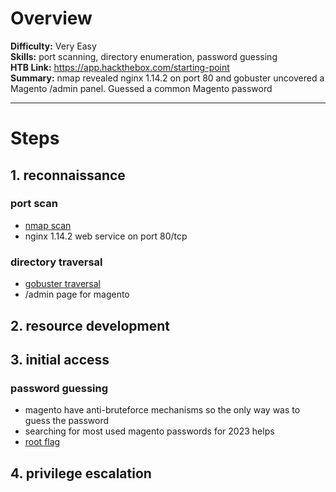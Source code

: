 # Overview
**Difficulty:** Very Easy  
**Skills:** port scanning, directory enumeration, password guessing  
**HTB Link:** https://app.hackthebox.com/starting-point  
**Summary:** nmap revealed nginx 1.14.2 on port 80 and gobuster uncovered a Magento /admin panel. Guessed a common Magento password

---

# Steps

## 1. reconnaissance
### port scan
- [nmap scan](./evidences/nmap.txt)
- nginx 1.14.2 web service on port 80/tcp
### directory traversal
- [gobuster traversal](./evidences/gobuster.txt)
- /admin page for magento

## 2. resource development

## 3. initial access
### password guessing
- magento have anti-bruteforce mechanisms so the only way was to guess the password
- searching for most used magento passwords for 2023 helps
- [root flag](./evidences/root_flag.png)

## 4. privilege escalation
